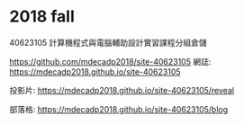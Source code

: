 # 2018 fall
40623105 計算機程式與電腦輔助設計實習課程分組倉儲

https://github.com/mdecadp2018/site-40623105
網誌: https://mdecadp2018.github.io/site-40623105

投影片: https://mdecadp2018.github.io/site-40623105/reveal

部落格: https://mdecadp2018.github.io/site-40623105/blog
